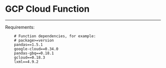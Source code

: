 # GCP Cloud Function

---

Requirements:

        # Function dependencies, for example:
        # package>=version
        pandas==1.5.1
        google-cloud==0.34.0
        pandas-gbq==0.18.1
        gcloud==0.18.3
        lxml==4.9.2

